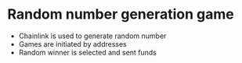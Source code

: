 # Random number generation game

- Chainlink is used to generate random number
- Games are initiated by addresses
- Random winner is selected and sent funds
